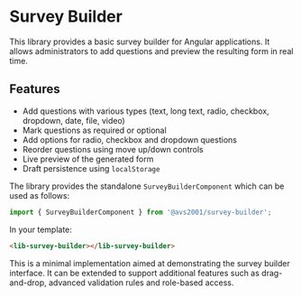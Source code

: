 # Survey Builder

This library provides a basic survey builder for Angular applications. It allows administrators to add questions and preview the resulting form in real time.

## Features

- Add questions with various types (text, long text, radio, checkbox, dropdown, date, file, video)
- Mark questions as required or optional
- Add options for radio, checkbox and dropdown questions
- Reorder questions using move up/down controls
- Live preview of the generated form
- Draft persistence using `localStorage`

The library provides the standalone `SurveyBuilderComponent` which can be used as follows:

```ts
import { SurveyBuilderComponent } from '@avs2001/survey-builder';
```

In your template:
```html
<lib-survey-builder></lib-survey-builder>
```

This is a minimal implementation aimed at demonstrating the survey builder interface. It can be extended to support additional features such as drag-and-drop, advanced validation rules and role-based access.
